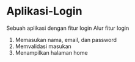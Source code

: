 # Aplikasi-Login
Sebuah aplikasi dengan fitur login
Alur fitur login
1. Memasukan nama, email, dan password
2. Memvalidasi masukan
3. Menampilkan halaman home
